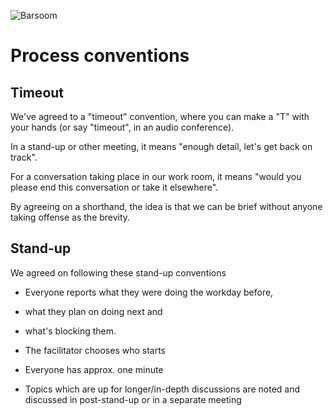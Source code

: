 ![Barsoom](http://barsoom.se/barsoom.png)

# Process conventions


## Timeout

We've agreed to a "timeout" convention, where you can make a "T" with your hands (or say "timeout", in an audio conference).

In a stand-up or other meeting, it means "enough detail, let's get back on track".

For a conversation taking place in our work room, it means "would you please end this conversation or take it elsewhere".

By agreeing on a shorthand, the idea is that we can be brief without anyone taking offense as the brevity.


## Stand-up

We agreed on following these stand-up conventions

* Everyone reports what they were doing the workday before,
* what they plan on doing next and
* what's blocking them.

* The facilitator chooses who starts
* Everyone has approx. one minute
* Topics which are up for longer/in-depth discussions are noted and discussed in post-stand-up or in a separate meeting

